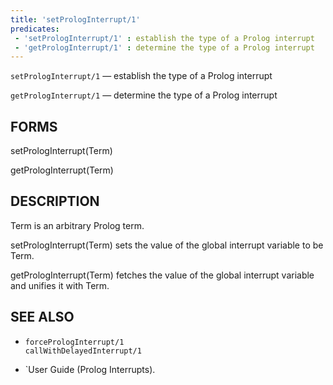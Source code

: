 ```yaml
---
title: 'setPrologInterrupt/1'
predicates:
 - 'setPrologInterrupt/1' : establish the type of a Prolog interrupt
 - 'getPrologInterrupt/1' : determine the type of a Prolog interrupt
---
```

`setPrologInterrupt/1` — establish the type of a Prolog interrupt

`getPrologInterrupt/1` — determine the type of a Prolog interrupt


## FORMS

setPrologInterrupt(Term)

getPrologInterrupt(Term)


## DESCRIPTION

Term is an arbitrary Prolog term.

setPrologInterrupt(Term) sets the value of the global interrupt variable to be Term.

getPrologInterrupt(Term) fetches the value of the global interrupt variable and unifies it with Term.


## SEE ALSO

- `forcePrologInterrupt/1`  
`callWithDelayedInterrupt/1`

- `User Guide (Prolog Interrupts).

